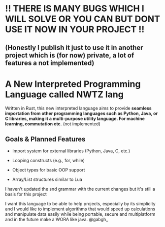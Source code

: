 # ‼️ THERE IS MANY BUGS WHICH I WILL SOLVE OR YOU CAN BUT DONT USE IT **NOW** IN YOUR PROJECT ‼️

## (Honestly I publish it just to use it in another project which is (for now) private, a lot of features a not implemented)

# A New Interpreted Programming Language called NWTZ lang

Written in Rust, this new interpreted language aims to provide **seamless importation from other programming languages such as Python, Java, or C libraries, making it a multi-purpose utility language. For machine learning, commutation etc.** (not implemented)

## Goals & Planned Features

- Import system for external libraries (Python, Java, C, etc.)

- Looping constructs (e.g., for, while)

- Object types for basic OOP support

- Array/List structures similar to Lua


I haven't updated the snd grammar with the current changes but it's still a basis for this project

I want this language to be able to help projects, especially by its simplicity and I would like to implement algorithms that would speed up calculations and manipulate data easily while being portable, secure and multiplatform and in the future make a WORA like java. 
@gabgh_
